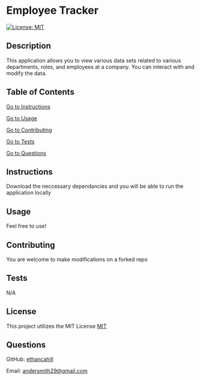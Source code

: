 # Employee Tracker
  [![License: MIT](https://img.shields.io/badge/License-MIT-yellow.svg)](https://opensource.org/licenses/MIT)
  
  ## Description

  This application allows you to view various data sets related to various departments, roles, and employees at a company. You can interact with and modify the data.


  ## Table of Contents

  [Go to Instructions](#instructions)

  [Go to Usage](#usage)

  [Go to Contributing](#contributing)

  [Go to Tests](#tests)

  [Go to Questions](#questions)


  ## Instructions

  Download the neccessary dependancies and you will be able to run the application locally


  ## Usage

  Feel free to use!


  ## Contributing

  You are welcome to make modifications on a forked repo


  ## Tests

  N/A


  ## License


  This project utilizes the MIT License
  [MIT](https://opensource.org/licenses/MIT)


  ## Questions

GitHub: [ethancahill](github.com/ethancahill)

Email: andersmith29@gmail.com
